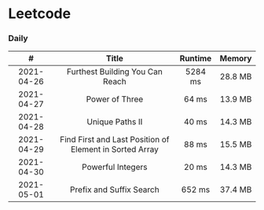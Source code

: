 # Leetcode

### Daily ###
|#         |Title                                                  |Runtime|Memory |
|:--------:|:-----------------------------------------------------:|:-----:|:-----:|
|2021-04-26|Furthest Building You Can Reach                        |5284 ms|28.8 MB|
|2021-04-27|Power of Three                                         |64   ms|13.9 MB|
|2021-04-28|Unique Paths II                                        |40   ms|14.3 MB|
|2021-04-29|Find First and Last Position of Element in Sorted Array|88   ms|15.5 MB|
|2021-04-30|Powerful Integers                                      |20   ms|14.3 MB|
|2021-05-01|Prefix and Suffix Search                               |652  ms|37.4 MB|

